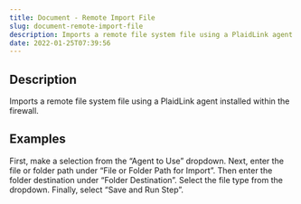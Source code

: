 ```yaml
---
title: Document - Remote Import File
slug: document-remote-import-file
description: Imports a remote file system file using a PlaidLink agent installed within the firewall.
date: 2022-01-25T07:39:56
---
```



## Description


Imports a remote file system file using a PlaidLink agent installed within the firewall.







## Examples


First, make a selection from the “Agent to Use” dropdown. Next, enter the file or folder path under “File or Folder Path for Import”. Then enter the folder destination under “Folder Destination”. Select the file type from the dropdown. Finally, select “Save and Run Step”. 

